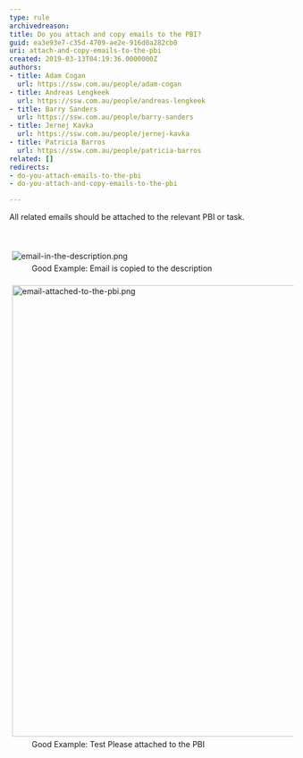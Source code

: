 ```yaml
---
type: rule
archivedreason: 
title: Do you attach and copy emails to the PBI?
guid: ea3e93e7-c35d-4709-ae2e-916d0a282cb0
uri: attach-and-copy-emails-to-the-pbi
created: 2019-03-13T04:19:36.0000000Z
authors:
- title: Adam Cogan
  url: https://ssw.com.au/people/adam-cogan
- title: Andreas Lengkeek
  url: https://ssw.com.au/people/andreas-lengkeek
- title: Barry Sanders
  url: https://ssw.com.au/people/barry-sanders
- title: Jernej Kavka
  url: https://ssw.com.au/people/jernej-kavka
- title: Patricia Barros
  url: https://ssw.com.au/people/patricia-barros
related: []
redirects:
- do-you-attach-emails-to-the-pbi
- do-you-attach-and-copy-emails-to-the-pbi

---
```



All related emails should be attached to the relevant PBI or task.<div><br><div><br></div><div><img src="/SiteAssets/do-you-attach-emails-to-the-pbi/email-in-the-description.png" alt="email-in-the-description.png" style="margin&#58;5px;" /><br></div><dd class="ssw15-rteElement-FigureGood">​Good Example&#58; Email is copied to the description<br><br></dd><div><img src="/SiteAssets/do-you-attach-emails-to-the-pbi/email-attached-to-the-pbi.png" alt="email-attached-to-the-pbi.png" style="margin&#58;5px;width&#58;808px;" /><dd class="ssw15-rteElement-FigureGood">​Good Example&#58; Test Please attached to the PBI<br></dd></div><div><br></div></div>
<br><excerpt class='endintro'></excerpt><br>



